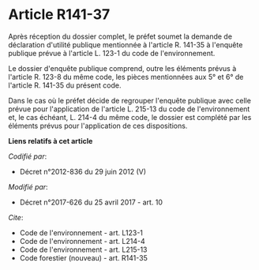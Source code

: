 # Article R141-37

Après réception du dossier complet, le préfet soumet la demande de déclaration d'utilité publique mentionnée à l'article R.
141-35 à l'enquête publique prévue à l'article L. 123-1 du code de l'environnement. 

Le dossier d'enquête publique comprend, outre les éléments prévus             à l'article R. 123-8 du même code, les pièces
mentionnées aux 5° et 6° de l'article R. 141-35 du présent code. 

Dans le cas où le préfet décide de regrouper l'enquête publique avec celle prévue pour l'application de l'article L. 215-13
du code de l'environnement et, le cas échéant, L. 214-4 du même code, le dossier est complété par les éléments prévus pour
l'application de ces dispositions.

**Liens relatifs à cet article**

_Codifié par_:

  - Décret n°2012-836 du 29 juin 2012 (V)

_Modifié par_:

  - Décret n°2017-626 du 25 avril 2017 - art. 10

_Cite_:

  - Code de l'environnement - art. L123-1
  - Code de l'environnement - art. L214-4
  - Code de l'environnement - art. L215-13
  - Code forestier (nouveau) - art. R141-35
